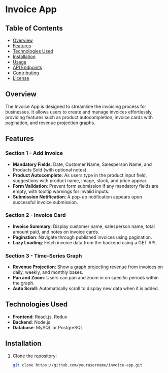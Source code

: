 
# Invoice App

## Table of Contents
- [Overview](#overview)
- [Features](#features)
- [Technologies Used](#technologies-used)
- [Installation](#installation)
- [Usage](#usage)
- [API Endpoints](#api-endpoints)
- [Contributing](#contributing)
- [License](#license)

## Overview
The Invoice App is designed to streamline the invoicing process for businesses. It allows users to create and manage invoices effortlessly, providing features such as product autocompletion, invoice cards with pagination, and revenue projection graphs.

## Features
### Section 1 - Add Invoice
- **Mandatory Fields**: Date, Customer Name, Salesperson Name, and Products Sold (with optional notes).
- **Product Autocomplete**: As users type in the product input field, suggestions with product name, image, stock, and price appear.
- **Form Validation**: Prevent form submission if any mandatory fields are empty, with tooltip warnings for invalid inputs.
- **Submission Notification**: A pop-up notification appears upon successful invoice submission.

### Section 2 - Invoice Card
- **Invoice Summary**: Display customer name, salesperson name, total amount paid, and notes on invoice cards.
- **Pagination**: Navigate through published invoices using pagination.
- **Lazy Loading**: Fetch invoice data from the backend using a GET API.

### Section 3 - Time-Series Graph
- **Revenue Projection**: Show a graph projecting revenue from invoices on daily, weekly, and monthly bases.
- **Pan and Zoom**: Users can pan and zoom in on specific periods within the graph.
- **Auto Scroll**: Automatically scroll to display new data when it is added.

## Technologies Used
- **Frontend**: React.js, Redux
- **Backend**: Node.js
- **Database**: MySQL or PostgreSQL

## Installation
1. Clone the repository:
   ```bash
   git clone https://github.com/yourusername/invoice-app.git
